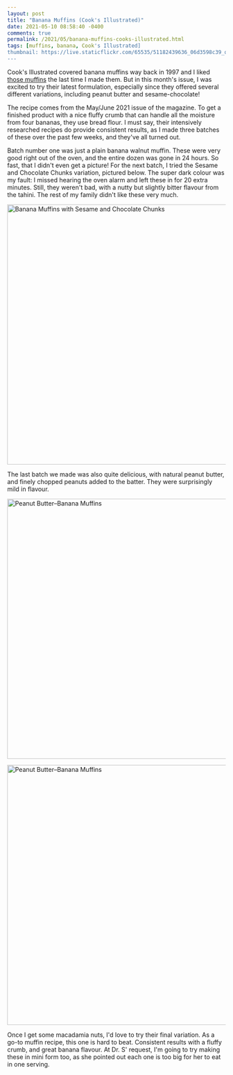 ```yaml
---
layout: post
title: "Banana Muffins (Cook's Illustrated)"
date: 2021-05-10 08:58:40 -0400
comments: true
permalink: /2021/05/banana-muffins-cooks-illustrated.html
tags: [muffins, banana, Cook's Illustrated]
thumbnail: https://live.staticflickr.com/65535/51182439636_06d3598c39_q.jpg
---
```


Cook's Illustrated covered banana muffins way back in 1997 and I liked [those muffins](/2009/08/banana-walnut-muffins.html) 
the last time I made them. But in this month's issue, I was excited to try their latest formulation, especially since they
offered several different variations, including peanut butter and sesame-chocolate!

The recipe comes from the May/June 2021 issue of the magazine. To get a finished product with a nice fluffy crumb
that can handle all the moisture from four bananas, they use bread flour. I must say, their intensively researched
recipes do provide consistent results, as I made three batches of these over the past few weeks, and they've
all turned out.

Batch number one was just a plain banana walnut muffin. These were very good right out of the oven, and the entire
dozen was gone in 24 hours. So fast, that I didn't even get a picture! For the next batch, I tried the Sesame 
and Chocolate Chunks variation, pictured below. The super dark colour was my fault: I missed hearing the oven
alarm and left these in for 20 extra minutes. Still, they weren't bad, with a nutty but slightly bitter flavour 
from the tahini. The rest of my family didn't like these very much.

<a data-flickr-embed="true" href="https://www.flickr.com/photos/gnuf/51182439636/in/photostream/" title="Banana Muffins with Sesame and Chocolate Chunks"><img src="https://live.staticflickr.com/65535/51182439636_06d3598c39_c.jpg" width="800" height="600" alt="Banana Muffins with Sesame and Chocolate Chunks"></a><script async src="//embedr.flickr.com/assets/client-code.js" charset="utf-8"></script>

The last batch we made was also quite delicious, with natural peanut butter, and finely chopped peanuts added
to the batter. They were surprisingly mild in flavour. 

<a data-flickr-embed="true" href="https://www.flickr.com/photos/gnuf/51181751802/in/photostream/" title="Peanut Butter–Banana Muffins"><img src="https://live.staticflickr.com/65535/51181751802_3890a6674a_c.jpg" width="800" height="600" alt="Peanut Butter–Banana Muffins"></a><script async src="//embedr.flickr.com/assets/client-code.js" charset="utf-8"></script>

<a data-flickr-embed="true" href="https://www.flickr.com/photos/gnuf/51183223509/in/photostream/" title="Peanut Butter–Banana Muffins"><img src="https://live.staticflickr.com/65535/51183223509_1ee8583b84_c.jpg" width="800" height="600" alt="Peanut Butter–Banana Muffins"></a><script async src="//embedr.flickr.com/assets/client-code.js" charset="utf-8"></script>


Once I get some macadamia nuts, I'd love to try their final variation. As a go-to muffin recipe, this one is hard
to beat. Consistent results with a fluffy crumb, and great banana flavour. At Dr. S' request, I'm going to try
making these in mini form too, as she pointed out each one is too big for her to eat in one serving.
